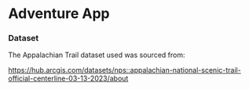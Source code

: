 # Adventure App

### Dataset

The Appalachian Trail dataset used was sourced from:

https://hub.arcgis.com/datasets/nps::appalachian-national-scenic-trail-official-centerline-03-13-2023/about
